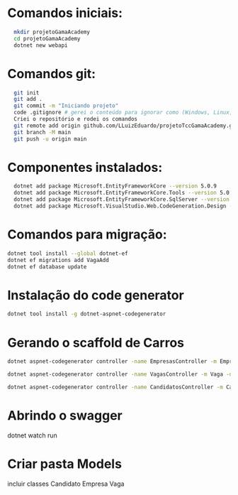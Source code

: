 # Comandos iniciais:
``` bash
  mkdir projetoGamaAcademy
  cd projetoGamaAcademy
  dotnet new webapi
```

# Comandos git:
``` bash
  git init
  git add .
  git commit -m "Iniciando projeto"
  code .gitignore # gerei o conteúdo para ignorar como (Windows, Linux, Mac, DotnetCore, VisualStudioCore) no link: https://www.toptal.com/developers/gitignore
  Criei o repositório e rodei os comandos
  git remote add origin github.com/LLuizEduardo/projetoTccGamaAcademy.git
  git branch -M main
  git push -u origin main
```

# Componentes instalados:
``` bash
  dotnet add package Microsoft.EntityFrameworkCore --version 5.0.9
  dotnet add package Microsoft.EntityFrameworkCore.Tools --version 5.0.9
  dotnet add package Microsoft.EntityFrameworkCore.SqlServer --version 5.0.9
  dotnet add package Microsoft.VisualStudio.Web.CodeGeneration.Design --version 5.0.2
```

# Comandos para migração:
``` bash
dotnet tool install --global dotnet-ef
dotnet ef migrations add VagaAdd
dotnet ef database update
```

# Instalação do code generator
``` bash
dotnet tool install -g dotnet-aspnet-codegenerator
```

# Gerando o scaffold de Carros
``` bash
dotnet aspnet-codegenerator controller -name EmpresasController -m Empresa -dc DbContexto --relativeFolderPath Controllers

dotnet aspnet-codegenerator controller -name VagasController -m Vaga -dc DbContexto --relativeFolderPath Controllers

dotnet aspnet-codegenerator controller -name CandidatosController -m Candidato -dc DbContexto --relativeFolderPath Controllers

```
# Abrindo o swagger
dotnet watch run

# Criar pasta Models
incluir classes
Candidato
Empresa
Vaga


